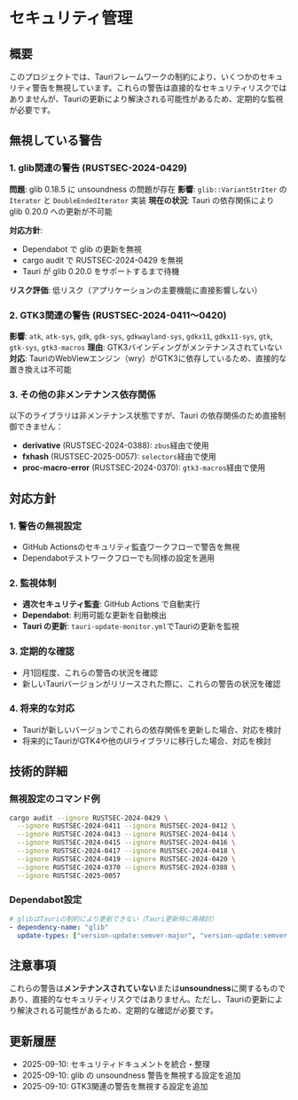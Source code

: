 # セキュリティ管理

## 概要

このプロジェクトでは、Tauriフレームワークの制約により、いくつかのセキュリティ警告を無視しています。これらの警告は直接的なセキュリティリスクではありませんが、Tauriの更新により解決される可能性があるため、定期的な監視が必要です。

## 無視している警告

### 1. glib関連の警告 (RUSTSEC-2024-0429)

**問題**: glib 0.18.5 に unsoundness の問題が存在
**影響**: `glib::VariantStrIter` の `Iterator` と `DoubleEndedIterator` 実装
**現在の状況**: Tauri の依存関係により glib 0.20.0 への更新が不可能

**対応方針**:
- Dependabot で glib の更新を無視
- cargo audit で RUSTSEC-2024-0429 を無視
- Tauri が glib 0.20.0 をサポートするまで待機

**リスク評価**: 低リスク（アプリケーションの主要機能に直接影響しない）

### 2. GTK3関連の警告 (RUSTSEC-2024-0411〜0420)

**影響**: `atk`, `atk-sys`, `gdk`, `gdk-sys`, `gdkwayland-sys`, `gdkx11`, `gdkx11-sys`, `gtk`, `gtk-sys`, `gtk3-macros`
**理由**: GTK3バインディングがメンテナンスされていない
**対応**: TauriのWebViewエンジン（wry）がGTK3に依存しているため、直接的な置き換えは不可能

### 3. その他の非メンテナンス依存関係

以下のライブラリは非メンテナンス状態ですが、Tauri の依存関係のため直接制御できません：

- **derivative** (RUSTSEC-2024-0388): `zbus`経由で使用
- **fxhash** (RUSTSEC-2025-0057): `selectors`経由で使用
- **proc-macro-error** (RUSTSEC-2024-0370): `gtk3-macros`経由で使用

## 対応方針

### 1. 警告の無視設定
- GitHub Actionsのセキュリティ監査ワークフローで警告を無視
- Dependabotテストワークフローでも同様の設定を適用

### 2. 監視体制
- **週次セキュリティ監査**: GitHub Actions で自動実行
- **Dependabot**: 利用可能な更新を自動検出
- **Tauri の更新**: `tauri-update-monitor.yml`でTauriの更新を監視

### 3. 定期的な確認
- 月1回程度、これらの警告の状況を確認
- 新しいTauriバージョンがリリースされた際に、これらの警告の状況を確認

### 4. 将来的な対応
- Tauriが新しいバージョンでこれらの依存関係を更新した場合、対応を検討
- 将来的にTauriがGTK4や他のUIライブラリに移行した場合、対応を検討

## 技術的詳細

### 無視設定のコマンド例

```bash
cargo audit --ignore RUSTSEC-2024-0429 \
  --ignore RUSTSEC-2024-0411 --ignore RUSTSEC-2024-0412 \
  --ignore RUSTSEC-2024-0413 --ignore RUSTSEC-2024-0414 \
  --ignore RUSTSEC-2024-0415 --ignore RUSTSEC-2024-0416 \
  --ignore RUSTSEC-2024-0417 --ignore RUSTSEC-2024-0418 \
  --ignore RUSTSEC-2024-0419 --ignore RUSTSEC-2024-0420 \
  --ignore RUSTSEC-2024-0370 --ignore RUSTSEC-2024-0388 \
  --ignore RUSTSEC-2025-0057
```

### Dependabot設定

```yaml
# glibはTauriの制約により更新できない（Tauri更新時に再検討）
- dependency-name: "glib"
  update-types: ["version-update:semver-major", "version-update:semver-minor", "version-update:semver-patch"]
```

## 注意事項

これらの警告は**メンテナンスされていない**または**unsoundness**に関するものであり、直接的なセキュリティリスクではありません。ただし、Tauriの更新により解決される可能性があるため、定期的な確認が必要です。

## 更新履歴

- 2025-09-10: セキュリティドキュメントを統合・整理
- 2025-09-10: glib の unsoundness 警告を無視する設定を追加
- 2025-09-10: GTK3関連の警告を無視する設定を追加
